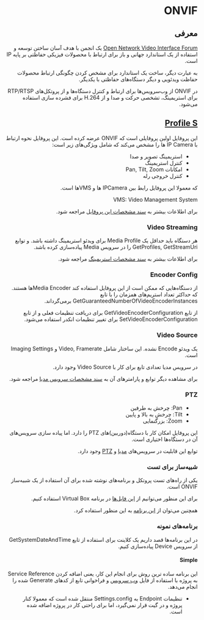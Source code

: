 <div dir="rtl">

# ONVIF

## معرفی

[Open Network Video Interface Forum](https://en.wikipedia.org/wiki/ONVIF)
یک انجمن با هدف آسان ساختن توسعه و استفاده از یک استاندارد جهانی و باز برای ارتباط با محصولات فیزیکی حفاظتی بر پایه IP است.

به عبارت دیگر، ساخت یک استاندارد برای مشخص کردن چگونگی ارتباط محصولات حفاظت ویدئویی و دیگر دستگاه‌های حفاظتی با یکدیگر.

در ONVIF
از وب‌سرویس‌ها برای ارتباط و کنترل دستگاه‌‌ها و از پروتکل‌های RTP/RTSP برای استریمینگ، تشخصی حرکت و صدا و از H.264 برای فشرده سازی استفاده می‌شود.

## [Profile S](https://www.onvif.org/profiles/profile-s/)

این پروفایل اولین پروفایلی است که ONVIF عرضه کرده است.
این پروفایل نحوه ارتباط با IP Camera ها را مشخص می‌کند که شامل ویژگی‌های زیر است:

- ‌استریمینگ تصویر و صدا
- کنترل استریمینگ
- امکانات Pan, Tilt, Zoom
- کنترل خروجی رله

که معمولا این پروفایل رابط بین IPCamera ها 
و VMSها است.

VMS: Video Management System

برای اطلاعات بیشتر به [سند مشخصات این پروفایل](https://www.onvif.org/wp-content/uploads/2017/01/ONVIF_Profile_-S_Specification_v1-1-1.pdf) مراجعه شود.

### Video Streaming

هر دستگاه باید حداقل یک Media Profile برای ویدئو استریمینگ داشته باشد.
و توابع GetProfiles, GetStreamUri را در سرویس Media پیاده‌سازی کرده باشد.

برای اطلاعات بیشتر به [سند مشخصات استریمینگ](www.onvif.org/onvif/specs/stream/ONVIF-Streaming-Spec-v211.pdf) مراجعه شود.

### Encoder Config

 از دستگاه‌هایی که ممکن است از این پروفایل استفاده کند Media Encoderها هستند.
که حداکثر تعداد استریم‌های همزمان را با تابع GetGuaranteedNumberOfVideoEncoderInstances برمی‌گرداند.

از تابع GetVideoEncoderConfiguration برای دریافت تنظیمات فعلی و از تابع SetVideoEncoderConfiguration برای تغییر تنظیمات انکدر استفاده می‌شود.

### Video Source

یک وید‌ئو Encode نشده.
این ساختار شامل Video, Framerate و Imaging Settings است.

در سرویس مدیا تعدادی تابع برای کار با Video Source وجود دارد.

برای مشاهده دیگر توابع و پارامترهای آن به [سند مشخصات سرویس مدیا](https://www.onvif.org/specs/srv/media/ONVIF-Media-Service-Spec-v240.pdf) مراجعه شود.

### PTZ

- Pan: چرخش به طرفین
- Tilt: چرخش به بالا و پایین
- Zoom: بزرگنمایی

این پروفایل امکان کار با دستگاه(دوربین)های PTZ را دارد. اما پیاده سازی سرویس‌های آن در دستگاه‌ها اختیاری است.

توابع این قابلیت در سرویس‌های [مدیا](https://www.onvif.org/specs/srv/media/ONVIF-Media-Service-Spec-v240.pdf) و [PTZ](https://www.onvif.org/specs/srv/ptz/ONVIF-PTZ-Service-Spec-v221.pdf) وجود دارد.

### شبیه‌ساز برای تست

یکی از راه‌های تست پروتکل و برنامه‌های نوشته شده برای آن استفاده از یک شبیه‌ساز ONVIF است.

برای این منظور می‌توانیم از [این فایل‌ها](http://www.lingodigit.com/onvif/ONVIF-Emulator-20160529.tar.xz)
 در برنامه Virtual Box استفاده کنیم.

 همچنین می‌توان از
[این برنامه](http://www.happytimesoft.com/products/multi-onvif-server/index.html)
 به این منظور استفاده کرد.

### برنامه‌های نمونه

در این برنامه‌ها قصد داریم یک کلاینت برای استفاده از تابع GetSystemDateAndTime از سرویس Device پیاده‌سازی کنیم.

#### Simple

این برنامه ساده ترین روش برای انجام این کار، یعنی اضافه کردن Service Reference به پروژه با استفاده از فایل [وب‌ سرویس](https://www.onvif.org/ver10/device/wsdl/devicemgmt.wsdl) و فراخوانی تابع از کدهای Generate شده را انجام می‌دهد.

* تنظیمات Endpoint به Settings.config منتقل شده است که معمولا کنار پروژه و در گیت قرار نمی‌گیرد، اما برای راحتی کار در پروژه اضافه شده است.

</div>
